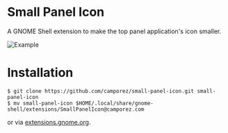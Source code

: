 Small Panel Icon
================

A GNOME Shell extension to make the top panel application's icon smaller.

![Example](http://camporez.com/media/2013-11-19-making-applications-icon-smaller-on-gnome-shells-top-panel/Captura_de_tela_de_2013_11_19_13_12_42.png)

# Installation

~~~
$ git clone https://github.com/camporez/small-panel-icon.git small-panel-icon
$ mv small-panel-icon $HOME/.local/share/gnome-shell/extensions/SmallPanelIcon@camporez.com
~~~

or via [extensions.gnome.org](https://extensions.gnome.org/extension/861/small-panel-icon/).